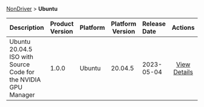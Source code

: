
[NonDriver](/README.md)  >  **Ubuntu**



| Description            | Product Version    | Platform                | Platform Version           | Release Date           |             Actions              |
| ---------------------- | :----------------- | :---------------------- | -------------------------- | :--------------------- | :------------------------------: |
| Ubuntu 20.04.5 ISO with Source Code for the NVIDIA GPU Manager | 1.0.0 | Ubuntu | 20.04.5 | 2023-05-04 | [View Details](/details/5b99db_Ubuntu_20.04.5_ISO_with_Source_Code_for_the_NVIDIA_GPU_Manager.md) |
